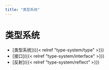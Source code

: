 ```yaml
---
title: "类型系统"
---
```


# 类型系统

- [类型系统]({{< relref "type-system/type" >}})
- [接口]({{< relref "type-system/interface" >}})
- [反射]({{< relref "type-system/reflect" >}})